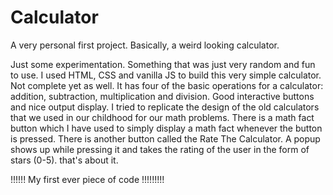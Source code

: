 # Calculator
A very personal first project. Basically, a weird looking calculator.

Just some experimentation. Something that was just very random and fun to use. I used HTML, CSS and vanilla JS to build this very simple calculator. Not complete yet as well. It has four of the 
basic operations for a calculator: addition, subtraction, multiplication and division. 
Good interactive buttons and nice output display. I tried to replicate the design of the old calculators that we used in our childhood for our math problems. There is a math fact button which 
I have used to simply display a math fact whenever the button is pressed. 
There is another button called the Rate The Calculator. A popup shows up while pressing it and takes the rating of the user in the form of stars (0-5). that's about it. 

!!!!!! My first ever piece of code !!!!!!!!!
